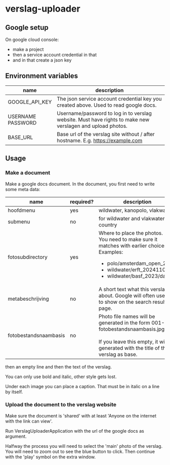 # verslag-uploader

## Google setup

On google cloud console:

- make a project
- then a service account credential in that
- and in that create a json key

## Environment variables

| name                 | description                                                                                               |
|----------------------|-----------------------------------------------------------------------------------------------------------|
| GOOGLE_API_KEY       | The json service account credential key you created above. Used to read google docs.                      |
| USERNAME<br>PASSWORD | Username/password to log in to verslag website. Must have rights to make new verslagen and upload photos. |
| BASE_URL             | Base url of the verslag site without / after hostname. E.g. https://example.com                           |

## Usage

### Make a document

Make a google docs document. In the document, you first need to write some meta data:

| name                  | required? | description                                                                                                                                                                                   |
|-----------------------|-----------|-----------------------------------------------------------------------------------------------------------------------------------------------------------------------------------------------|
| hoofdmenu             | yes       | wildwater, kanopolo, vlakwater                                                                                                                                                                |
| submenu               | no        | for wildwater and vlakwater: the country                                                                                                                                                      |
| fotosubdirectory      | yes       | Where to place the photos.<br>You need to make sure it matches with earlier choices!<br>Examples:<ul><li>polo/amsterdam_open_2024<li>wildwater/erft_20241101<li>wildwater/basf_2023/dag1</ul> | 
| metabeschrijving      | no        | A short text what this verslag is about. Google will often use this to show on the search results page.                                                                                       |
| fotobestandsnaambasis | no        | Photo file names will be generated in the form 001-fotobestandsnaambasis.jpg.<br><br>If you leave this empty, it will be generated with the title of the verslag as base.                     |

then an empty line and then the text of the verslag.

You can only use bold and italic, other style gets lost.

Under each image you can place a caption. That must be in italic on a line by itself.

### Upload the document to the verslag website

Make sure the document is 'shared' with at least 'Anyone on the internet with the link can view'.

Run VerslagUploaderApplication with the url of the google docs as argument.

Halfway the process you will need to select the 'main' photo of the verslag. You will need to zoom out to see the blue
button to click. Then continue with the 'play' symbol on the extra window.
